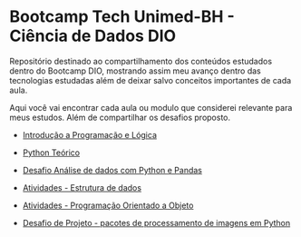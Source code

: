 # Bootcamp Tech Unimed-BH - Ciência de Dados DIO
Repositório destinado ao compartilhamento dos conteúdos estudados dentro do Bootcamp DIO, mostrando assim meu avanço dentro das tecnologias estudadas além de deixar salvo conceitos importantes de cada aula.

Aqui você vai encontrar cada aula ou modulo que considerei relevante para meus estudos. Além de compartilhar os desafios proposto.

- [Introdução a Programação e Lógica](/Teorico/Introd_Progra_Logica.md)

- [Python Teórico](/Teorico/Python.md)

- [Desafio Análise de dados com Python e Pandas](/desafio01/comentarios_links.md)

- [Atividades - Estrutura de dados](/estrutura_de_dados_GitDIO)

- [Atividades - Programação Orientado a Objeto](/programação_orientada_objetos_GitDIO)

- [Desafio de Projeto - pacotes de processamento de imagens em Python](https://github.com/gabriellivieira/Bootcamp_data_science/tree/main/desafios/Pacotes_Processamento_Imagem_Python/Image_Processing_Package)